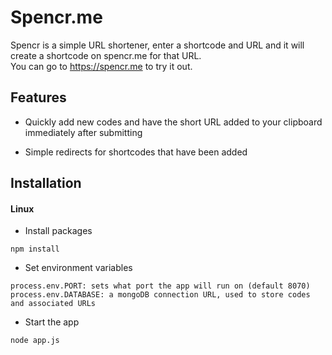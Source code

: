 # Spencr.me

Spencr is a simple URL shortener, enter a shortcode and URL and it will 
create a shortcode on spencr.me for that URL.  
You can go to https://spencr.me to try it out.
## Features

- Quickly add new codes and have the short URL added to your clipboard 
immediately after submitting


- Simple redirects for shortcodes that have been added


## Installation

#### Linux

- Install packages

`npm install`

- Set environment variables

`process.env.PORT: sets what port the app will run on (default 8070)`   
`process.env.DATABASE: a mongoDB connection URL, used to store codes and associated URLs`


- Start the app

`node app.js`


